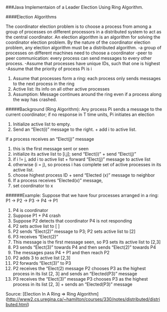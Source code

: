 ###Java Implementaion of a Leader Election Using Ring Algorithm. 


####Election Algorithms

The coordinator election problem is to choose a process from among a group of processes on different processors in a distributed system to act as the central coordinator.
An election algorithm is an algorithm for solving the coordinator election problem. By the nature of the coordinator election problem, any election algorithm must be a distributed algorithm.
 -a group of processes on different machines need to choose a coordinator
 -peer to peer communication: every process can send messages to every other process.
 -Assume that processes have unique IDs, such that one is highest
 -Assume that the priority of process Pi is i

1. Assume that processes form a ring: each process only sends messages to the next process in the ring
2. Active list: Its info on all other active processes
3. Assumption: Message continues around the ring even if a process along the way has crashed.
 
 
#####Background (Ring Algorithm):
Any process Pi sends a message to the current coordinator; if no response in T time units, Pi initiates an election

1. Initialize active list to empty.
2. Send an “Elect(i)” message to the right. + add i to active list.
 
If a process receives an “Elect(j)” message
1. this is the first message sent or seen
2. initialize its active list to [i,j]; send “Elect(i)” + send “Elect(j)”
3. if i != j, add i to active list + forward “Elect(j)” message to active list
4. otherwise (i = j), so process i has complete set of active processes in its active list.
5. choose highest process ID + send “Elected (x)” message to neighbor
6. If a process receives “Elected(x)” message,
7. set coordinator to x
           
######Example:
Suppose that we have four processes arranged in a ring:  P1 -> P2 -> P3 -> P4 -> P1

1. P4 is coordinator
2. Suppose P1 + P4 crash
3. Suppose P2 detects that coordinator P4 is not responding
4. P2 sets active list to [ ]
5. P2 sends “Elect(2)” message to P3; P2 sets active list to [2]
6. P3 receives “Elect(2)”
7. This message is the first message seen, so P3 sets its active list to [2,3]
8. P3 sends “Elect(3)” towards P4 and then sends “Elect(2)” towards P4
9. The messages pass P4 +  P1 and then reach P2
10. P2 adds 3 to active list [2,3]
11. P2 forwards “Elect(3)” to P3
12. P2 receives the “Elect(2) message
    P2 chooses P3 as the highest process in its list [2, 3] and sends an “Elected(P3)” message
13. P3 receives the “Elect(3)” message
    P3 chooses P3 as the highest process in its list [2, 3] + sends an “Elected(P3)” message


Source: [Election In A Ring => Ring Algorithm] (http://www2.cs.uregina.ca/~hamilton/courses/330/notes/distributed/distributed.html)
